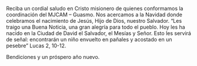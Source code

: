 Reciba un cordial saludo en Cristo misionero de quienes conformamos la coordinación del MJCAM – Guasmo.
Nos acercamos a la Navidad donde celebramos el nacimiento de Jesús, Hijo de Dios, nuestro Salvador.
“Les traigo una Buena Noticia, una gran alegría para todo el pueblo. Hoy les ha nacido en la Ciudad de David el Salvador, el Mesías y Señor. Esto les servirá de señal: encontrarán un niño envuelto en pañales y acostado en un pesebre” Lucas 2, 10-12.


Bendiciones y un próspero año nuevo.
